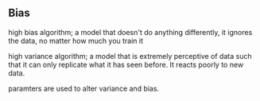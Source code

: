 ## Bias
high bias algorithm; a model that doesn't do anything differently, it ignores the data, no matter how much you train it

high variance algorithm; a model that is extremely perceptive of data such that it can only replicate what it has seen before. It reacts poorly to new data.


paramters are used to alter variance and bias.
